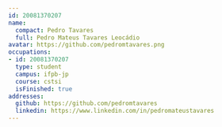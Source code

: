 ```yaml
---
id: 20081370207
name:
  compact: Pedro Tavares
  full: Pedro Mateus Tavares Leocádio
avatar: https://github.com/pedromtavares.png
occupations:
- id: 20081370207
  type: student
  campus: ifpb-jp
  course: cstsi
  isFinished: true
addresses:
  github: https://github.com/pedromtavares
  linkedin: https://www.linkedin.com/in/pedromateustavares
---
```

